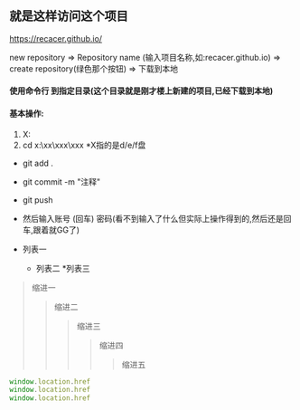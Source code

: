就是这样访问这个项目
-

https://recacer.github.io/

new repository => Repository name (输入项目名称,如:recacer.github.io) => create repository(绿色那个按钮) => 下载到本地

#### 使用命令行 到指定目录(这个目录就是刚才楼上新建的项目,已经下载到本地) 
#### 基本操作:
1. X: 
2. cd x:\xx\xxx\xxx 
*X指的是d/e/f盘

* git add .
* git commit -m "注释"
* git push
* 然后输入账号 (回车) 密码(看不到输入了什么但实际上操作得到的,然后还是回车,跟着就GG了)

* 列表一
  * 列表二
    *列表三

>缩进一
>>缩进二
>>>缩进三
>>>>缩进四
>>>>>缩进五

```javascript
window.location.href
window.location.href
window.location.href
```
